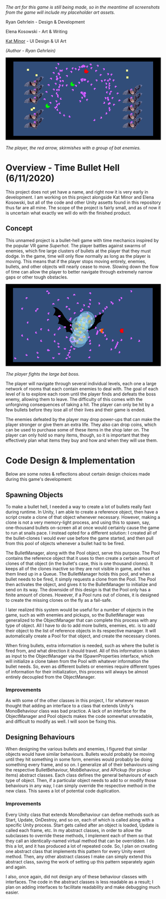 *The art for this game is still being made, so in the meantime all screenshots from the game will include my placeholder art assets.*

Ryan Gehrlein - Design & Development

Elena Kosowski - Art & Writing

[Kat Minor](https://www.katminor.com/) - UI Design & UI Art

*(Author - Ryan Gehrlein)*

![room_action](/PagesAssets/room_action.png)

*The player, the red arrow, skirmishes with a group of bat enemies.*

# Overview - Time Bullet Hell (6/11/2020)

This project does not yet have a name, and right now it is very early in development. I am working on this project alongside Kat Minor and Elena Kosowski, but all of the code and other Unity assetts found in this repository thus far are all mine. The scope of the project is fairly small, and as of now it is uncertain what exactly we will do with the finished product.

## Concept

This unnamed project is a bullet-hell game with time mechanics inspired by the popular VR game *Superhot*. The player battles against swarms of enemies, which fire large clusters of bullets at the player that they must dodge. In the game, time will only flow normally as long as the player is moving. This means that if the player stops moving entirely, enemies, bullets, and other objects will nearly cease to move. Slowing down the flow of time can allow the player to better navigate through extremely narrow gaps or other tough obstacles.

![boss_action](/PagesAssets/boss_action.png)

*The player fights the large bat boss.*

The player will navigate through several individual levels, each one a large network of rooms that each contain enemies to deal with. The goal of each level of is to explore each room until the player finds and defeats the boss enemy, allowing them to leave. The difficulty of this comes with the unforgiving consequences of taking a hit. The player can only be hit by a few bullets before they lose all of their lives and their game is ended.

The enemies defeated by the player may drop power-ups that can make the player stronger or give them an extra life. They also can drop coins, which can be used to purchase some of these items in the shop later on. The player can only hold so many items, though, so it is important that they effectively plan what items they buy and how and when they will use them.

# Code Design & Implementation

Below are some notes & reflections about certain design choices made during this game's development:

## Spawning Objects

To make a bullet hell, I needed a way to create a lot of bullets really fast during runtime. In Unity, I am able to create a reference object, then have a script create a clone of that object whenever necessary. However, making a clone is not a very memory-light process, and using this to spawn, say, one-thousand bullets on-screen all at once would certainly cause the game to run at snails pace. I instead opted for a different solution: I created all of the bullet-clones I would ever use before the game started, and then pull from this pool of objects whenever a bullet had to be fired. 

The BulletManager, along with the Pool object, serve this purpose. The Pool contains the reference object that it uses to then create a certain amount of clones of that object (in the bullet's case, this is one thousand clones). It keeps all of the clones inactive so they are not visible in game, and has them lined up in a Queue. The BulletManager holds this pool, and when a bullet needs to be fired, it simply requests a clone from the Pool. The Pool then activates the object, and gives it to the BulletManager to initialize and send on its way. The downside of this design is that the Pool only has a finite amount of clones. However, if a Pool runs out of clones, it is designed to create the missing clones on the fly as a fail-safe.

I later realized this system would be useful for a number of objects in the game, such as with enemies and pickups, so the BulletManager was generalized to the ObjectManager that can complete this process with any type of object. All I have to do to add more bullets, enemies, etc. is to add their object to the list of reference objects in its respective manager. It will automatically create a Pool for that object, and create the necessary clones.

When firing bullets, extra information is needed, such as where the bullet is fired from, and what direction it should travel. All of this information is taken as input to the ObjectManager via the ISpawnProperties interface, which will initialize a clone taken from the Pool with whatever information the bullet needs. So, even as different bullets or enemies require different types of information for their initialization, this process will always be almost entirely decoupled from the ObjectManager.

### Improvements

As with some of the other classes in this project, I for whatever reason thought that adding an interface to a class that extends Unity's MonoBehaviour class was bad practice. A lack of an interface for the ObjectManager and Pool objects makes the code somewhat unreadable, and difficult to modify as well. I will soon be fixing this.

## Designing Behaviours

When designing the various bullets and enemies, I figured that similar objects would have similar behaviours. Bullets would probably be moving until they hit something in some form, enemies would probably be doing something every frame, and so on. I generalize all of their behaviours using the respective BulletBehaviour, MobBehaviour, and APickup (for pickup items) abstract classes. Each class defines the general behaviours of each type of object. Then, if a particular object needs to add to or modify those behaviours in any way, I can simply override the respective method in the new class. This saves a lot of potential code duplication.

### Improvements

Every Unity class that extends MonoBehaviour can define methods such as Start, Update, OnDestroy, and so on, each of which is called along with a specific Unity process. Start gets called after an object is loaded, Update is called each frame, etc. In my abstract classes, in order to allow the subclasses to override these methods, I implement each of them so that they call an identically-named virtual method that can be overridden. I do this a lot, and it has produced a lot of repeated code. So, I plan on creating one abstract class that implements this pattern for every Unity event method. Then, any other abstract classes I make can simply extend this abstract class, saving the work of setting up this pattern separately again and again.

I also, once again, did not design any of these behaviour classes with interfaces. The code in the abstract classes is less readable as a result; I plan on adding interfaces to facilitate readability and make debugging much easier.

